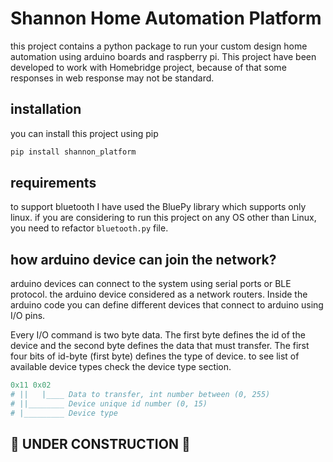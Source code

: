 # Shannon Home Automation Platform
this project contains a python package to run your custom design home automation using arduino boards and raspberry pi. This project have been developed to work with Homebridge project, because of that some responses in web response may not be standard. 

## installation
you can install this project using pip
```bash
pip install shannon_platform
```

## requirements
to support bluetooth I have used the BluePy library which supports only linux. if you are considering to run this project on any OS other than Linux, you need to refactor `bluetooth.py` file.

## how arduino device can join the network?
arduino devices can connect to the system using serial ports or BLE protocol. the arduino device considered as a network routers. Inside the arduino code you can define different devices that connect to arduino using I/O pins.

Every I/O command is two byte data. The first byte defines the id of the device and the second byte defines the data that must transfer. The first four bits of id-byte (first byte) defines the type of device. to see list of available device types check the device type section.

```python
0x11 0x02
# ||   |____ Data to transfer, int number between (0, 255)
# ||________ Device unique id number (0, 15)
# |_________ Device type
```

## 🚧 UNDER CONSTRUCTION 🚧